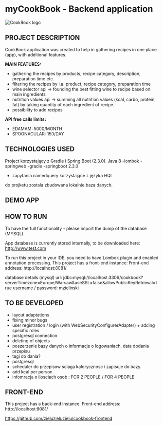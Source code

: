 # myCookBook - Backend application
![CookBook logo](https://i.imgur.com/Cd5H84o.png)




## PROJECT DESCRIPTION

CookBook application was created to help in gathering recipes in one place (app), with additional features.

**MAIN FEATURES:**

- gathering the recipes by products, recipe category, description, preparation time etc.
- filtering the recipes by i.a. product, recipe category, preparation time
- wine selector api -> founding the best fitting wine to recipe based on main ingredients
- nutrition values api -> summing all nutrition values (kcal, carbo, protein, fat) by taking quantity of each ingredient of recipe.
- possibility to add recipes


**API free calls limits:**
- EDAMAM:  5000/MONTH
- SPOONACULAR: 150/DAY

## TECHNOLOGIES USED

Project korzystający z Gradle i Spring Boot (2.3.0). Java 8
-lombok
-springweb
-gradle
-springboot 2.3.0
- zapytania namedquery korzystające z języka HQL

do projketu zostala zbudowana lokalnie baza danych.



## DEMO APP


## HOW TO RUN

To have the full functionality - please import the dump of the database (MYSQL).

App database is currently stored internally, to be downloaded here: http://www.test.com

To run this project in your IDE, you need to have Lombok plugin and enabled annotation processing.
This project has a front-end instance:
Front-end address: http://localhost:8081/

database details (mysql)
url: jdbc:mysql://localhost:3306/cookbook?serverTimezone=Europe/Warsaw&useSSL=false&allowPublicKeyRetrieval=true
username / password: mzielinski


## TO BE DEVELOPED

- layout adaptations
- fixing minor bugs
- user registration  / login (with WebSecurityConfigurerAdapter) + adding specific roles 
- postgresql connection
- deleting of objects
- poszerzenie bazy danych o informacje o logowaniach, data dodania przepisu
- tagi do dania?
- postgresql
- scheduler do przepisow sciaga kalorycznosc i zapisuje do bazy.
- add kcal per person
- infomracja o ilosciach osob : FOR 2 PEOPLE / FOR 4 PEOPLE


## FRONT-END

This project has a back-end instance. Front-end address: http://localhost:8081/

https://github.com/zieluzieluzielu/cookbook-frontend

